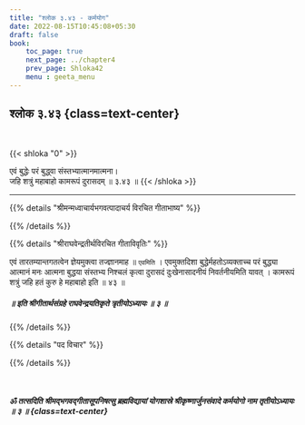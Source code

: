 ```yaml
---
title: "श्लोक ३.४३ - कर्मयोग"
date: 2022-08-15T10:45:08+05:30
draft: false
book:
    toc_page: true
    next_page: ../chapter4
    prev_page: Shloka42
    menu : geeta_menu
---
```




## श्लोक ३.४३ {class=text-center}

<br/>

{{< shloka  "0"  >}}

एवं बुद्धेः परं बुद्ध्वा संस्तभ्यात्मानमात्मना।  
जहि शत्रुं महाबाहो कामरूपं दुरासदम्  ॥ ३.४३ ॥ 
{{< /shloka >}}

---


{{% details "श्रीमन्मध्वाचार्यभगवत्पादाचर्य विरचित  गीताभाष्य" %}}



{{% /details %}}



{{% details "श्रीराघवेन्द्रतीर्थविरचित गीताविवृतिः" %}}

एवं तारतम्यान्तगतत्वेन ज्ञेयमुक्त्वा तज्ज्ञानमाह ॥ `एवमिति` ।
एवमुक्तदिशा बुद्धेर्महतोऽव्यक्ताच्च परं बुद्ध्या  आत्मानं मनः 
आत्मना बुद्धया संस्तभ्य निश्चलं कृत्वा दुरासदं दुःखेनासादनीयं 
निवर्तनीयमिति यावत्‌ । कामरूपं शत्रुं जहि हतं कुरु हे महाबाहो इति 
॥ ४३ ॥

##### ॥ इति श्रीगीतार्थसंग्रहे राघवेन्द्रयतिकृते त्रृतीयोऽध्यायः ॥ ३ ॥

{{% /details %}}



{{% details "पद विचार" %}}


{{% /details %}}

</br>

##### ॐ तत्सदिति श्रीमद्भगवद्गीतासूपनिषत्सु  ब्रह्मविद्यायां योगशास्रे श्रीकृष्णार्जुनसंवादे कर्मयोगो नाम तृतीयोऽध्यायः ॥ ३ ॥ {class=text-center}
